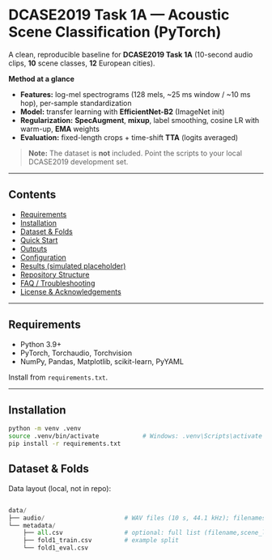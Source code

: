 # DCASE2019 Task 1A — Acoustic Scene Classification (PyTorch)

A clean, reproducible baseline for **DCASE2019 Task 1A** (10-second audio clips, **10** scene classes, **12** European cities).

**Method at a glance**
- **Features:** log-mel spectrograms (128 mels, ~25 ms window / ~10 ms hop), per-sample standardization  
- **Model:** transfer learning with **EfficientNet-B2** (ImageNet init)  
- **Regularization:** **SpecAugment**, **mixup**, label smoothing, cosine LR with warm-up, **EMA** weights  
- **Evaluation:** fixed-length crops + time-shift **TTA** (logits averaged)

> **Note:** The dataset is **not** included. Point the scripts to your local DCASE2019 development set.

---

## Contents
- [Requirements](#requirements)
- [Installation](#installation)
- [Dataset & Folds](#dataset--folds)
- [Quick Start](#quick-start)
- [Outputs](#outputs)
- [Configuration](#configuration)
- [Results (simulated placeholder)](#results-simulated-placeholder)
- [Repository Structure](#repository-structure)
- [FAQ / Troubleshooting](#faq--troubleshooting)
- [License & Acknowledgements](#license--acknowledgements)

---

## Requirements
- Python 3.9+  
- PyTorch, Torchaudio, Torchvision  
- NumPy, Pandas, Matplotlib, scikit-learn, PyYAML

Install from `requirements.txt`.

---

## Installation
```bash
python -m venv .venv
source .venv/bin/activate            # Windows: .venv\Scripts\activate
pip install -r requirements.txt
```

## Dataset & Folds

Data layout (local, not in repo):

```python

data/
├── audio/                      # WAV files (10 s, 44.1 kHz); filenames relative in CSVs
└── metadata/
    ├── all.csv                 # optional: full list (filename,scene_label)
    ├── fold1_train.csv         # example split
    └── fold1_eval.csv

```
